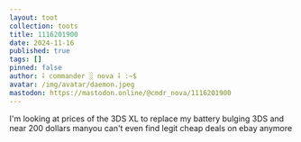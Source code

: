 ```yaml
---
layout: toot
collection: toots
title: 1116201900
date: 2024-11-16
published: true
tags: []
pinned: false
author: ⸸ commander ░ nova ⸸ :~$
avatar: /img/avatar/daemon.jpeg
mastodon: https://mastodon.online/@cmdr_nova/1116201900
---
```


I'm looking at prices of the 3DS XL to replace my battery bulging 3DS and near 200 dollars manyou can't even find legit cheap deals on ebay anymore
